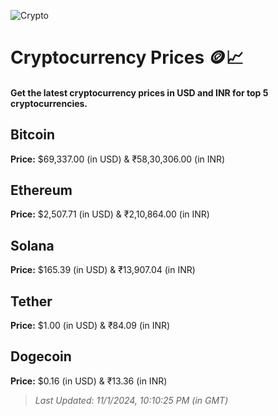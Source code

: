 
![Crypto](https://www.techguide.com.au/wp-content/uploads/2020/11/crypto3.jpeg)

# Cryptocurrency Prices 🪙📈

#### Get the latest cryptocurrency prices in USD and INR for top 5 cryptocurrencies.

## Bitcoin

**Price:** $69,337.00 (in USD) & ₹58,30,306.00 (in INR)

## Ethereum

**Price:** $2,507.71 (in USD) & ₹2,10,864.00 (in INR)

## Solana

**Price:** $165.39 (in USD) & ₹13,907.04 (in INR)

## Tether

**Price:** $1.00 (in USD) & ₹84.09 (in INR)

## Dogecoin

**Price:** $0.16 (in USD) & ₹13.36 (in INR)

> _Last Updated: 11/1/2024, 10:10:25 PM (in GMT)_
